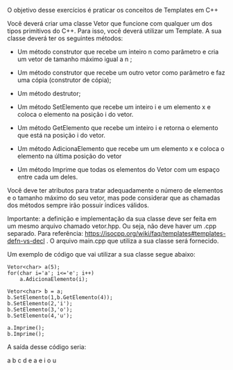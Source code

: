 O objetivo desse exercícios é praticar os conceitos de Templates em C++

Você deverá criar uma classe Vetor que funcione com qualquer um dos tipos primitivos do C++. Para isso, você deverá utilizar um Template. A sua classe deverá ter os seguintes métodos:

- Um método construtor que recebe um inteiro n como parâmetro e cria um vetor de tamanho máximo igual a n ;

- Um método construtor que recebe um outro vetor como parâmetro e faz uma cópia (construtor de cópia);

- Um método destrutor;

- Um método SetElemento que recebe um inteiro i e um elemento x e coloca o elemento na posição i do vetor. 

- Um método GetElemento que recebe um inteiro i e retorna o elemento que está na posição i do vetor. 

- Um método AdicionaElemento que recebe um um elemento x e coloca o elemento na última posição do vetor

- Um método Imprime que todas os elementos do Vetor com um espaço entre cada um deles.

Você deve ter atributos para tratar adequadamente o número de elementos e o tamanho máximo do seu vetor, mas pode considerar que as chamadas dos métodos sempre irão possuir índices válidos.  

Importante: a definição e implementação da sua classe deve ser  feita em um mesmo arquivo chamado vetor.hpp. Ou seja, não deve haver um .cpp separado. Para referência: https://isocpp.org/wiki/faq/templates#templates-defn-vs-decl . O arquivo main.cpp que utiliza a sua classe será fornecido. 

Um exemplo de código que vai utilizar a sua classe segue abaixo:

    Vetor<char> a(5);
    for(char i='a'; i<='e'; i++)
        a.AdicionaElemento(i);

    Vetor<char> b = a;
    b.SetElemento(1,b.GetElemento(4));
    b.SetElemento(2,'i');
    b.SetElemento(3,'o');
    b.SetElemento(4,'u');
   
    a.Imprime();
    b.Imprime();

A saída desse código seria:

a b c d e
a e i o u